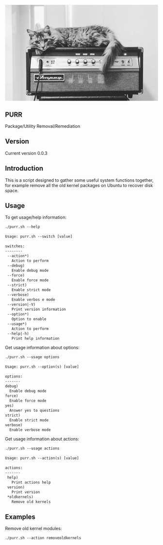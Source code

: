 ![alt tag](https://raw.githubusercontent.com/lateralblast/purr/master/purr.jpg)

PURR
----

Package/Utility Removal/Remediation

Version
-------

Current version 0.0.3

Introduction
------------

This is a script designed to gather some useful system functions together,
for example remove all the old kernel packages on Ubuntu to recover disk space.

Usage
-----

To get usage/help information:

```
./purr.sh --help

Usage: purr.sh --switch [value]

switches:
--------
 --action*)
   Action to perform
 --debug)
   Enable debug mode
 --force)
   Enable force mode
 --strict)
   Enable strict mode
 --verbose)
   Enable verbos e mode
 --version|-V)
   Print version information
 --option*)
   Option to enable
 --usage*)
   Action to perform
 --help|-h)
   Print help information
```

Get usage information about options:

```
./purr.sh --usage options

Usage: purr.sh --option(s) [value]

options:
-------
debug)
  Enable debug mode
force)
  Enable force mode
yes)
  Answer yes to questions
strict)
  Enable strict mode
verbose)
  Enable verbose mode
```

Get usage information about actions:

```
./purr.sh --usage actions

Usage: purr.sh --action(s) [value]

actions:
-------
 help)
   Print actions help
 version)
   Print version
 *oldkernels)
   Remove old kernels
```

Examples
--------

Remove old kernel modules:

```
./purr.sh --action removeoldkernels
```
